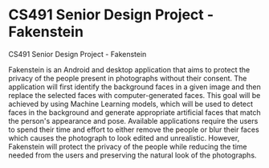 # CS491 Senior Design Project - Fakenstein

CS491 Senior Design Project - Fakenstein

Fakenstein is an Android and desktop application that aims to protect the privacy of the people present in photographs without their consent. The application will first identify the background faces in a given image and then replace the selected faces with computer-generated faces. This goal will be achieved by using Machine Learning models, which will be used to detect faces in the background and generate appropriate artificial faces that match the person's appearance and pose. Available applications require the users to spend their time and effort to either remove the people or blur their faces which causes the photograph to look edited and unrealistic. However, Fakenstein will protect the privacy of the people while reducing the time needed from the users and preserving the natural look of the photographs. 

 


